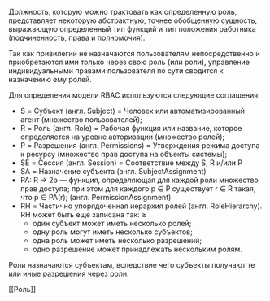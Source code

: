Должность, которую можно трактовать как определенную роль, представляет некоторую абстрактную, точнее обобщенную сущность, выражающую определенный тип функций и тип положения работника (подчиненность, права и полномочия).

Так как привилегии не назначаются пользователям непосредственно и приобретаются ими только через свою роль (или роли), управление индивидуальными правами пользователя по сути сводится к назначению ему ролей.

Для определения модели RBAC используются следующие соглашения:

- S = Субъект (англ. Subject) = Человек или автоматизированный агент (множество пользователей);
- R = Роль (англ. Role) = Рабочая функция или название, которое определяется на уровне авторизации (множество ролей);
- P = Разрешения (англ. Permissions) = Утверждения режима доступа к ресурсу (множество прав доступа на объекты системы);
- SE = Сессия (англ. Session) = Соответствие между S, R и/или P
- SA = Назначение субъекта (англ. SubjectAssignment)
- PA: R → 2p — функция, определяющая для каждой роли множество прав доступа; при этом для каждого p ∈ P существует r ∈ R такая, что p ∈ PA(r); (англ. PermissionAssignment)
- RH = Частично упорядоченная иерархия ролей (англ. RoleHierarchy). RH может быть еще записана так: ≥
	- один субъект может иметь несколько ролей;
	- одну роль могут иметь несколько субъектов;
	- одна роль может иметь несколько разрешений;
	- одно разрешение может принадлежать нескольким ролям.

Роли назначаются субъектам, вследствие чего субъекты получают те или иные разрешения через роли.

[[Роль]]
